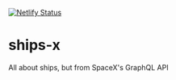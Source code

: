 [![Netlify Status](https://api.netlify.com/api/v1/badges/5fadc2a3-ce4e-4a25-b644-997a37c290de/deploy-status)](https://app.netlify.com/sites/ships-x/deploys)

# ships-x
 All about ships, but from SpaceX's GraphQL API
